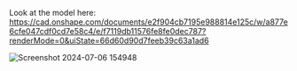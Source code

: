 Look at the model here: https://cad.onshape.com/documents/e2f904cb7195e988814e125c/w/a877e6cfe047cdf0cd7e58c4/e/f7119db11576fe8fe0dec787?renderMode=0&uiState=66d60d90d7feeb39c63a1ad6

![Screenshot 2024-07-06 154948](https://github.com/user-attachments/assets/eda4264d-a63b-4051-a254-7840ecc48b35)
